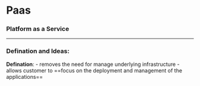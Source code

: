 # Paas
### Platform as a Service

---
### Defination and Ideas:
**Defination**:
	- removes the need for manage underlying infrastructure 
	- allows customer to ==focus on the deployment and management of the applications==
	
	



